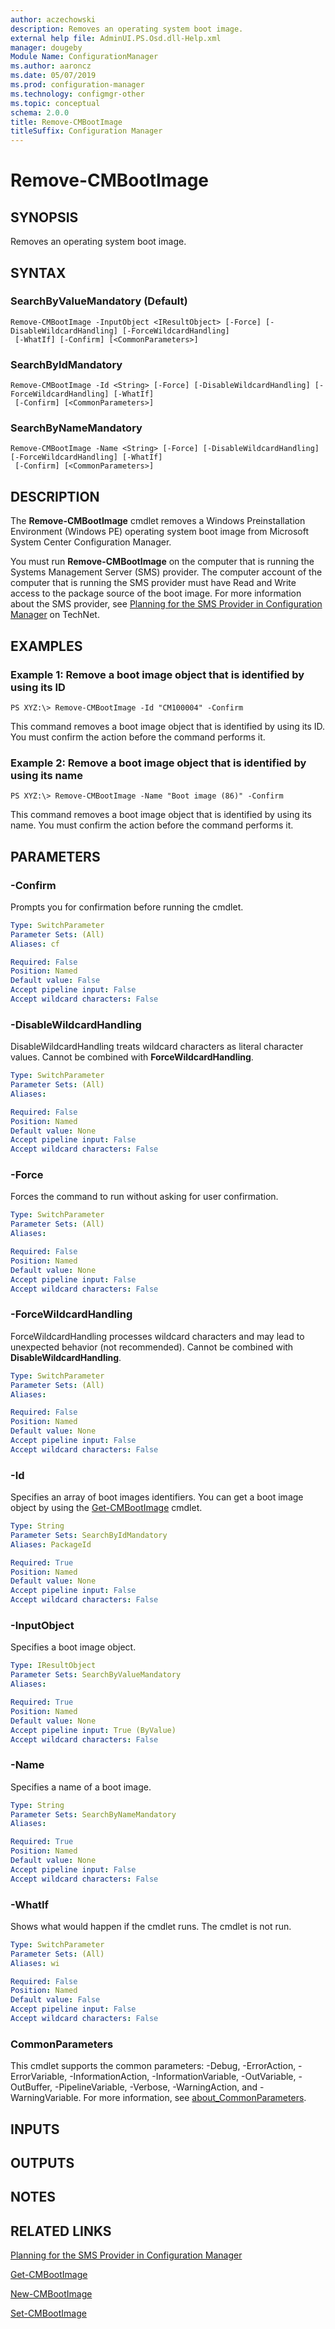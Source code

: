 ```yaml
---
author: aczechowski
description: Removes an operating system boot image.
external help file: AdminUI.PS.Osd.dll-Help.xml
manager: dougeby
Module Name: ConfigurationManager
ms.author: aaroncz
ms.date: 05/07/2019
ms.prod: configuration-manager
ms.technology: configmgr-other
ms.topic: conceptual
schema: 2.0.0
title: Remove-CMBootImage
titleSuffix: Configuration Manager
---
```


# Remove-CMBootImage

## SYNOPSIS
Removes an operating system boot image.

## SYNTAX

### SearchByValueMandatory (Default)
```
Remove-CMBootImage -InputObject <IResultObject> [-Force] [-DisableWildcardHandling] [-ForceWildcardHandling]
 [-WhatIf] [-Confirm] [<CommonParameters>]
```

### SearchByIdMandatory
```
Remove-CMBootImage -Id <String> [-Force] [-DisableWildcardHandling] [-ForceWildcardHandling] [-WhatIf]
 [-Confirm] [<CommonParameters>]
```

### SearchByNameMandatory
```
Remove-CMBootImage -Name <String> [-Force] [-DisableWildcardHandling] [-ForceWildcardHandling] [-WhatIf]
 [-Confirm] [<CommonParameters>]
```

## DESCRIPTION
The **Remove-CMBootImage** cmdlet removes a Windows Preinstallation Environment (Windows PE) operating system boot image from Microsoft System Center Configuration Manager.

You must run **Remove-CMBootImage** on the computer that is running the Systems Management Server (SMS) provider.
The computer account of the computer that is running the SMS provider must have Read and Write access to the package source of the boot image.
For more information about the SMS provider, see [Planning for the SMS Provider in Configuration Manager](http://go.microsoft.com/fwlink/?LinkID=263566) on TechNet.

## EXAMPLES

### Example 1: Remove a boot image object that is identified by using its ID
```
PS XYZ:\> Remove-CMBootImage -Id "CM100004" -Confirm
```

This command removes a boot image object that is identified by using its ID.
You must confirm the action before the command performs it.

### Example 2: Remove a boot image object that is identified by using its name
```
PS XYZ:\> Remove-CMBootImage -Name "Boot image (86)" -Confirm
```

This command removes a boot image object that is identified by using its name.
You must confirm the action before the command performs it.

## PARAMETERS

### -Confirm
Prompts you for confirmation before running the cmdlet.

```yaml
Type: SwitchParameter
Parameter Sets: (All)
Aliases: cf

Required: False
Position: Named
Default value: False
Accept pipeline input: False
Accept wildcard characters: False
```

### -DisableWildcardHandling
DisableWildcardHandling treats wildcard characters as literal character values. Cannot be combined with **ForceWildcardHandling**.

```yaml
Type: SwitchParameter
Parameter Sets: (All)
Aliases:

Required: False
Position: Named
Default value: None
Accept pipeline input: False
Accept wildcard characters: False
```

### -Force
Forces the command to run without asking for user confirmation.

```yaml
Type: SwitchParameter
Parameter Sets: (All)
Aliases:

Required: False
Position: Named
Default value: None
Accept pipeline input: False
Accept wildcard characters: False
```

### -ForceWildcardHandling
ForceWildcardHandling processes wildcard characters and may lead to unexpected behavior (not recommended). Cannot be combined with **DisableWildcardHandling**.

```yaml
Type: SwitchParameter
Parameter Sets: (All)
Aliases:

Required: False
Position: Named
Default value: None
Accept pipeline input: False
Accept wildcard characters: False
```

### -Id
Specifies an array of boot images identifiers.
You can get a boot image object by using the [Get-CMBootImage](Get-CMBootImage.md) cmdlet.

```yaml
Type: String
Parameter Sets: SearchByIdMandatory
Aliases: PackageId

Required: True
Position: Named
Default value: None
Accept pipeline input: False
Accept wildcard characters: False
```

### -InputObject
Specifies a boot image object.

```yaml
Type: IResultObject
Parameter Sets: SearchByValueMandatory
Aliases:

Required: True
Position: Named
Default value: None
Accept pipeline input: True (ByValue)
Accept wildcard characters: False
```

### -Name
Specifies a name of a boot image.

```yaml
Type: String
Parameter Sets: SearchByNameMandatory
Aliases:

Required: True
Position: Named
Default value: None
Accept pipeline input: False
Accept wildcard characters: False
```

### -WhatIf
Shows what would happen if the cmdlet runs.
The cmdlet is not run.

```yaml
Type: SwitchParameter
Parameter Sets: (All)
Aliases: wi

Required: False
Position: Named
Default value: False
Accept pipeline input: False
Accept wildcard characters: False
```

### CommonParameters
This cmdlet supports the common parameters: -Debug, -ErrorAction, -ErrorVariable, -InformationAction, -InformationVariable, -OutVariable, -OutBuffer, -PipelineVariable, -Verbose, -WarningAction, and -WarningVariable. For more information, see [about_CommonParameters](http://go.microsoft.com/fwlink/?LinkID=113216).

## INPUTS

## OUTPUTS

## NOTES

## RELATED LINKS

[Planning for the SMS Provider in Configuration Manager](http://go.microsoft.com/fwlink/?LinkID=263566)

[Get-CMBootImage](Get-CMBootImage.md)

[New-CMBootImage](New-CMBootImage.md)

[Set-CMBootImage](Set-CMBootImage.md)


